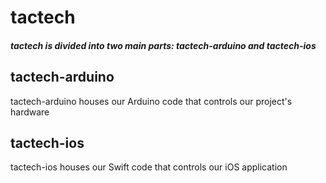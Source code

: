 # tactech
##### tactech is divided into two main parts: **tactech-arduino** and **tactech-ios**


## tactech-arduino
tactech-arduino houses our Arduino code that controls our project's hardware

## tactech-ios
tactech-ios houses our Swift code that controls our iOS application
